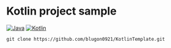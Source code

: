# Kotlin project sample
[![Java](https://img.shields.io/badge/Java-21-FF7700.svg?logo=java)]()
[![Kotlin](https://img.shields.io/badge/Kotlin-2.0.0-186FCC.svg?logo=kotlin)]()
```
git clone https://github.com/blugon0921/KotlinTemplate.git
```